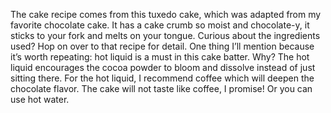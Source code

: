 The cake recipe comes from this tuxedo cake, which was adapted from my favorite chocolate cake. It has a cake crumb so moist and chocolate-y, it sticks to your fork and melts on your tongue. Curious about the ingredients used? Hop on over to that recipe for detail. One thing I’ll mention because it’s worth repeating: hot liquid is a must in this cake batter. Why? The hot liquid encourages the cocoa powder to bloom and dissolve instead of just sitting there. For the hot liquid, I recommend coffee which will deepen the chocolate flavor. The cake will not taste like coffee, I promise! Or you can use hot water.